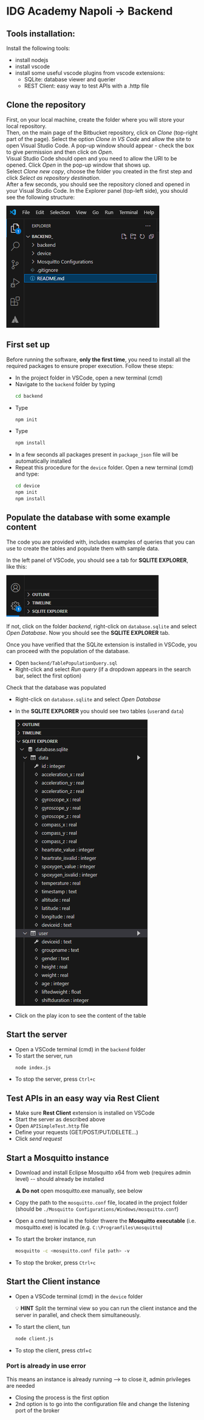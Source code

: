 # IDG Academy Napoli -> Backend

## Tools installation:
Install the following tools:

* install nodejs
* install vscode
* install some useful vscode plugins from vscode extensions:
  * SQLite: database viewer and querier
  * REST Client: easy way to test APIs with a .http file

## Clone the repository
First, on your local machine, create the folder where you will store your local repository. <br>
Then, on the main page of the Bitbucket repository, click on *Clone* (top-right part of the page).
Select the option *Clone in VS Code* and allow the site to open Visual Studio Code. A pop-up window should appear - check the box to give permission and then click on *Open*. <br>
Visual Studio Code should open and you need to allow the URI to be opened. Click *Open* in the pop-up window that shows up.<br>
Select *Clone new copy*, choose the folder you created in the first step and click *Select as repository destination*.<br>
After a few seconds, you should see the repository cloned and opened in your Visual Studio Code. In the Explorer panel (top-left side), you should see the following structure:

![Project folder structure](pictures/project_folder_structure.png)


## First set up
Before running the software, **only the first time**, you need to install all the required packages to ensure proper execution. Follow these steps:<br>

* In the project folder in VSCode, open a new terminal (cmd)
* Navigate to the `backend` folder by typing 
  ``` bash
  cd backend
  ```
* Type 
  ``` bash 
  npm init
  ```
* Type 
  ``` bash 
  npm install
  ```
* In a few seconds all packages present in `package_json` file will be automatically installed
* Repeat this procedure for the `device` folder. Open a new terminal (cmd) and type:
  ``` bash
  cd device
  npm init
  npm install
  ```


## Populate the database with some example content
The code you are provided with, includes  examples of queries that you can use to create the tables and populate them with sample data.

In the left panel of VSCode, you should see a tab for **SQLITE EXPLORER**, like this: 

![SQLite Extension](pictures/sqlite_extension.png)

If not, click on the folder *backend*, right-click on `database.sqlite` and select *Open Database*. Now you should see the **SQLITE EXPLORER** tab. 

Once you have verified that the SQLite extension is installed in VSCode, you can proceed with the population of the database. <br>

* Open `backend/TablePopulationQuery.sql`
* Right-click and select *Run query* (if a dropdown appears in the search bar, select the first option)

Check that the database was populated <br>

* Right-click on `database.sqlite` and select *Open Database*
* In the **SQLITE EXPLORER** you should see two tables (`user`and `data`)

  ![Database content](pictures/database_content.png)
* Click on the play icon to see the content of the table

## Start the server

* Open a VSCode terminal (cmd) in the `backend` folder
* To start the server, run
  ```bash
  node index.js
  ```
* To stop the server, press `Ctrl+c`

## Test APIs in an easy way via Rest Client

* Make sure **Rest Client** extension is installed on VSCode
* Start the server as described above
* Open `APISimpleTest.http` file
* Define your requests (GET/POST/PUT/DELETE...)
* Click *send request*

## Start a Mosquitto instance

* Download and install Eclipse Mosquitto x64 from web (requires admin level) -- should already be installed

  ⚠️ **Do not** open mosquitto.exe manually, see below
  
* Copy the path to the `mosquitto.conf` file, located in the project folder (should be `./Mosquitto Configurations/Windows/mosquitto.conf`)
* Open a cmd terminal in the folder thwere the **Mosquitto executable** (i.e. mosquitto.exe) is located (e.g. `C:\Programfiles\mosquitto`)
* To start the broker instance, run
  ```bash
  mosquitto -c <mosquitto.conf file path> -v
  ```
* To stop the broker, press `Ctrl+c`


## Start the Client instance

* Open a VSCode terminal (cmd) in the `device` folder
  
  💡 **HINT** Split the terminal view so you can run the client instance and the server in parallel, and check them simultaneously.

* To start the client, tun
  ```bash
  node client.js
  ```
* To stop the client, press ctrl+c


### Port is already in use error

This means an instance is already running --> to close it, admin privileges are needed
* Closing the process is the first option
* 2nd option is to go into the configuration file and change the listening port of the broker


